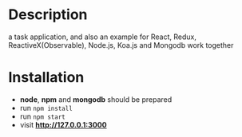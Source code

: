 # Description

a task application, and also an example for React, Redux, ReactiveX(Observable), Node.js, Koa.js and Mongodb work together

# Installation

- **node**, **npm** and **mongodb** should be prepared
- run ```npm install```
- run ```npm start```
- visit **http://127.0.0.1:3000**